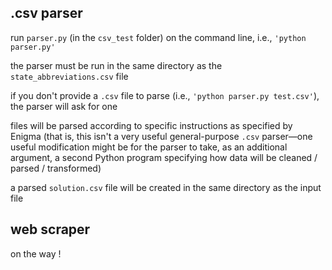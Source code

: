 ## .csv parser

run `parser.py` (in the `csv_test` folder) on the command line, i.e., `'python parser.py'`

the parser must be run in the same directory as the `state_abbreviations.csv` file

if you don't provide a `.csv` file to parse (i.e., `'python parser.py test.csv'`), the parser will ask for one

files will be parsed according to specific instructions as specified by Enigma (that is, this isn't a very useful general-purpose `.csv` parser—one useful modification might be for the parser to take, as an additional argument, a second Python program specifying how data will be cleaned / parsed / transformed)

a parsed `solution.csv` file will be created in the same directory as the input file

## web scraper

on the way !
